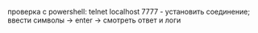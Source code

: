 проверка с powershell:
    telnet localhost 7777 - установить соединение;
    ввести символы -> enter -> смотреть ответ и логи